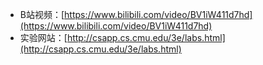 - B站视频：[https://www.bilibili.com/video/BV1iW411d7hd](https://www.bilibili.com/video/BV1iW411d7hd)
- 实验网站：[http://csapp.cs.cmu.edu/3e/labs.html](http://csapp.cs.cmu.edu/3e/labs.html)